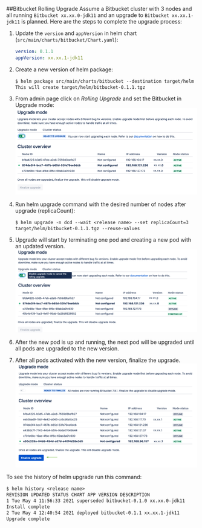 ##Bitbucket Rolling Upgrade
Assume a Bitbucket cluster with 3 nodes and all running `Bitbucket xx.xx.0-jdk11` and an upgrade to
 `Bitbucket xx.xx.1-jdk11` is planned. Here are the steps to complete the upgrade process: 

1. Update the `version` and `appVersion` in helm chart (`src/main/charts/bitbucket/Chart.yaml`):
   ```yaml
   version: 0.1.1
   appVersion: xx.xx.1-jdk11
   ```
1. Create a new version of helm package:
    ```shell script
    $ helm package src/main/charts/bitbucket --destination target/helm
    This will create target/helm/bitbucket-0.1.1.tgz 
    ```
1. From admin page click on *Rolling Upgrade* and set the Bitbucket in Upgrade mode:
    ![upgrade-mode](./images/bitbucket-upgrade-1.png)

1. Run helm upgrade command with the desired number of nodes after upgrade (replicaCount):
    ```shell script
    $ helm upgrade -n dcd --wait <release name> --set replicaCount=3 target/helm/bitbucket-0.1.1.tgz --reuse-values
    ```

1. Upgrade will start by terminating one pod and creating a new pod with an updated version. 
    ![upgrade-mode](./images/bitbucket-upgrade-2.png)

1. After the new pod is up and running, the next pod will be upgraded until all pods are upgraded to the new version. 

1. After all pods activated with the new version, finalize the upgrade.
    ![upgrade-mode](./images/bitbucket-upgrade-3.png)

To see the history of helm upgrade run this command:

```shell script
$ helm history <release name>
REVISION UPDATED STATUS CHART APP VERSION DESCRIPTION
1 Tue May 4 11:56:33 2021 superseded bitbucket-0.1.0 xx.xx.0-jdk11 Install complete
2 Tue May 4 12:40:54 2021 deployed bitbucket-0.1.1 xx.xx.1-jdk11 Upgrade complete
```